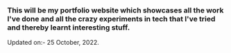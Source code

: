 ### This will be my portfolio website which showcases all the work I've done and all the crazy experiments in tech that I've tried and thereby learnt interesting stuff.

Updated on:- 25 October, 2022.